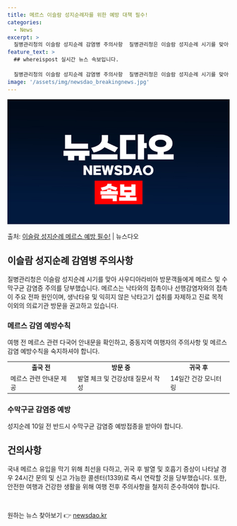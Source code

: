```yaml
---
title: 메르스 이슬람 성지순례자를 위한 예방 대책 필수!
categories:
  - News
excerpt: >
  질병관리청의 이슬람 성지순례 감염병 주의사항  질병관리청은 이슬람 성지순례 시기를 맞아 사우디아라비아 방문객…
feature_text: >
  ## whereispost 실시간 뉴스 속보입니다.

  질병관리청의 이슬람 성지순례 감염병 주의사항  질병관리청은 이슬람 성지순례 시기를 맞아 사우디아라비아 방문객…
image: '/assets/img/newsdao_breakingnews.jpg'
---
```


![뉴스다오 속보](/assets/img/newsdao_breakingnews.jpg)

<p>출처: <a href="https://newsdao.kr/4109" rel="dofollow">이슬람 성지순례 메르스 예방 필수!</a> | 뉴스다오</p>

<h2 data-ke-size="size26">이슬람 성지순례 감염병 주의사항</h2>
<p data-ke-size="size16">질병관리청은 이슬람 성지순례 시기를 맞아 사우디아라비아 방문객들에게 메르스 및 수막구균 감염증 주의를 당부했습니다. 메르스는 낙타와의 접촉이나 선행감염자와의 접촉이 주요 전파 원인이며, 생낙타유 및 익히지 않은 낙타고기 섭취를 자제하고 진료 목적 이외의 의료기관 방문을 권고하고 있습니다.</p>

<h3>메르스 감염 예방수칙</h3>
<p data-ke-size="size16">여행 전 메르스 관련 다국어 안내문을 확인하고, 중동지역 여행자의 주의사항 및 메르스 감염 예방수칙을 숙지하셔야 합니다.</p>

<table>
	<tr>
		<td style="text-align: center; height: 17px;"><b>출국 전</b></td>
		<td style="text-align: center; height: 17px;"><b>방문 중</b></td>
		<td style="text-align: center; height: 17px;"><b>귀국 후</b></td>
	</tr>
	<tr>
		<td style="text-align: left;">메르스 관련 안내문 제공</td>
		<td style="text-align: left;">발열 체크 및 건강상태 질문서 작성</td>
		<td style="text-align: left;">14일간 건강 모니터링</td>
	</tr>
</table>

<h3>수막구균 감염증 예방</h3>
<p data-ke-size="size16">성지순례 10일 전 반드시 수막구균 감염증 예방접종을 받아야 합니다.</p>

<h2 data-ke-size="size26">건의사항</h2>
<p data-ke-size="size16">국내 메르스 유입을 막기 위해 최선을 다하고, 귀국 후 발열 및 호흡기 증상이 나타날 경우 24시간 문의 및 신고 가능한 콜센터(1339)로 즉시 연락할 것을 당부했습니다. 또한, 안전한 여행과 건강한 생활을 위해 여행 전후 주의사항을 철저히 준수하여야 합니다.</p>

<p data-ke-size="size16">&nbsp;</p> 

원하는 뉴스 찾아보기 👉 <a href="https://newsdao.kr" rel="dofollow">newsdao.kr</a>


